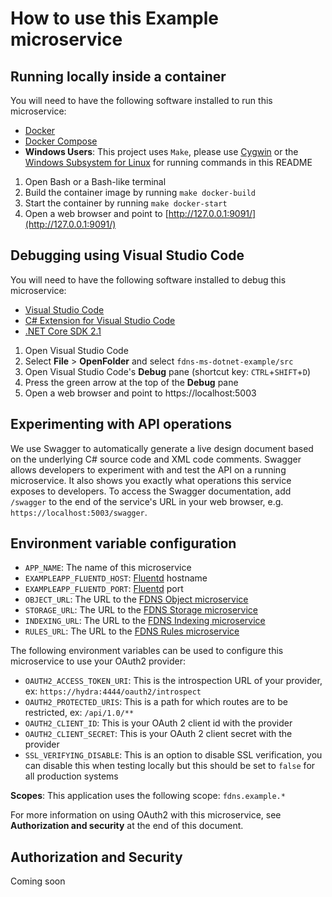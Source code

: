 # How to use this Example microservice

## Running locally inside a container
You will need to have the following software installed to run this microservice:

- [Docker](https://docs.docker.com/install/)
- [Docker Compose](https://docs.docker.com/compose/install/)
- **Windows Users**: This project uses `Make`, please use [Cygwin](http://www.cygwin.com/) or the [Windows Subsystem for Linux](https://docs.microsoft.com/en-us/windows/wsl/install-win10) for running commands in this README

1. Open Bash or a Bash-like terminal
1. Build the container image by running `make docker-build`
1. Start the container by running `make docker-start`
1. Open a web browser and point to [http://127.0.0.1:9091/](http://127.0.0.1:9091/)

## Debugging using Visual Studio Code

You will need to have the following software installed to debug this microservice:

- [Visual Studio Code](https://code.visualstudio.com/)
- [C# Extension for Visual Studio Code](https://marketplace.visualstudio.com/items?itemName=ms-vscode.csharp)
- [.NET Core SDK 2.1](https://www.microsoft.com/net/download)

1. Open Visual Studio Code
1. Select **File** > **OpenFolder** and select `fdns-ms-dotnet-example/src`
1. Open Visual Studio Code's **Debug** pane (shortcut key: `CTRL`+`SHIFT`+`D`)
1. Press the green arrow at the top of the **Debug** pane
1. Open a web browser and point to https://localhost:5003

## Experimenting with API operations

We use Swagger to automatically generate a live design document based on the underlying C# source code and XML code comments. Swagger allows developers to experiment with and test the API on a running microservice. It also shows you exactly what operations this service exposes to developers. To access the Swagger documentation, add `/swagger` to the end of the service's URL in your web browser, e.g. `https://localhost:5003/swagger`.

## Environment variable configuration

* `APP_NAME`: The name of this microservice
* `EXAMPLEAPP_FLUENTD_HOST`: [Fluentd](https://www.fluentd.org/) hostname
* `EXAMPLEAPP_FLUENTD_PORT`: [Fluentd](https://www.fluentd.org/) port
* `OBJECT_URL`: The URL to the [FDNS Object microservice](https://github.com/CDCGov/fdns-ms-object)
* `STORAGE_URL`: The URL to the [FDNS Storage microservice](https://github.com/CDCGov/fdns-ms-storage)
* `INDEXING_URL`: The URL to the [FDNS Indexing microservice](https://github.com/CDCGov/fdns-ms-indexing)
* `RULES_URL`: The URL to the [FDNS Rules microservice](https://github.com/CDCGov/fdns-ms-rules)

The following environment variables can be used to configure this microservice to use your OAuth2 provider:

* `OAUTH2_ACCESS_TOKEN_URI`: This is the introspection URL of your provider, ex: `https://hydra:4444/oauth2/introspect`
* `OAUTH2_PROTECTED_URIS`: This is a path for which routes are to be restricted, ex: `/api/1.0/**`
* `OAUTH2_CLIENT_ID`: This is your OAuth 2 client id with the provider
* `OAUTH2_CLIENT_SECRET`: This is your OAuth 2 client secret with the provider
* `SSL_VERIFYING_DISABLE`: This is an option to disable SSL verification, you can disable this when testing locally but this should be set to `false` for all production systems

__Scopes__: This application uses the following scope: `fdns.example.*`

For more information on using OAuth2 with this microservice, see **Authorization and security** at the end of this document.

## Authorization and Security

Coming soon